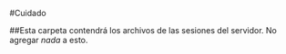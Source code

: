 #Cuidado

##Esta carpeta contendrá los archivos de las sesiones del servidor. No agregar *nada* a esto.
